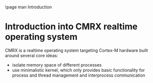 \page man Introduction

Introduction into CMRX realtime operating system
================================================

CMRX is a realtime operating system targeting Cortex-M hardware built around several core ideas:

 * isolate memory space of different processes
 * use minimalistic kernel, which only provides basic functionality for process and thread management 
   and interprocess communication


